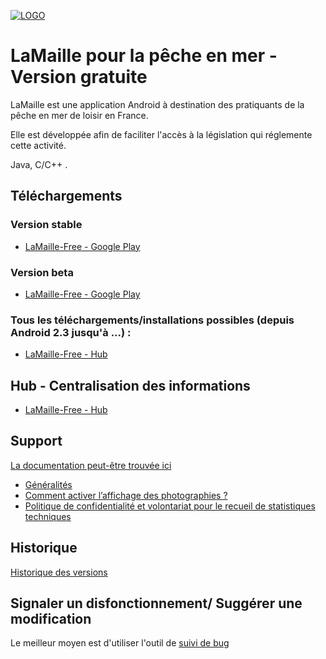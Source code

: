 [![LOGO](https://www.opalesurfcasting.net/IMG/png/icon_android_lamaille_alpha_128-72.png)](https://www.opalesurfcasting.net/droits-et-devoirs/lamaille/)

# LaMaille pour la pêche en mer - Version gratuite

LaMaille est une application Android à destination des pratiquants de la pêche en mer de loisir en France.

Elle est développée afin de faciliter l'accès à la législation qui réglemente cette activité.

Java, C/C++ .

## Téléchargements
### Version stable
- [LaMaille-Free - Google Play](https://play.google.com/store/apps/details?id=net.opalesurfcasting.lamaille)

### Version beta
- [LaMaille-Free - Google Play](https://play.google.com/apps/testing/net.opalesurfcasting.lamaille)

### Tous les téléchargements/installations possibles (depuis Android 2.3 jusqu'à ...) :
- [LaMaille-Free - Hub](https://lamaille.opalesurfcasting.net/)

## Hub - Centralisation des informations
- [LaMaille-Free - Hub](https://lamaille.opalesurfcasting.net/)

## Support
[La documentation peut-être trouvée ici](https://www.opalesurfcasting.net/droits-et-devoirs/lamaille/)

- [Généralités](https://www.opalesurfcasting.net/droits-et-devoirs/lamaille/lamaille-une-application-android-pour-ne-pas-oublier-la-maille.html)
- [Comment activer l’affichage des photographies ?](https://www.opalesurfcasting.net/droits-et-devoirs/lamaille/comment-activer-l-affichage-des-photographies-dans-lamaille.html)
- [Politique de confidentialité et volontariat pour le recueil de statistiques techniques](https://www.opalesurfcasting.net/droits-et-devoirs/lamaille/politique-de-confidentialite-de-lamaille-et-recueil-volontaire-de-statistiques-pour-l-amelioration-de-l-application.html)

## Historique
[Historique des versions](CHANGELOG.md)

## Signaler un disfonctionnement/ Suggérer une modification
Le meilleur moyen est d'utiliser l'outil de [suivi de bug](https://github.com/opalesurfcasting/LaMaille-Free/issues)
